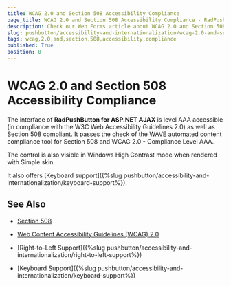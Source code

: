 ```yaml
---
title: WCAG 2.0 and Section 508 Accessibility Compliance
page_title: WCAG 2.0 and Section 508 Accessibility Compliance - RadPushButton
description: Check our Web Forms article about WCAG 2.0 and Section 508 Accessibility Compliance.
slug: pushbutton/accessibility-and-internationalization/wcag-2.0-and-section-508-accessibility-compliance
tags: wcag,2.0,and,section,508,accessibility,compliance
published: True
position: 0
---
```


# WCAG 2.0 and Section 508 Accessibility Compliance

The interface of **RadPushButton for ASP.NET AJAX** is level AAA accessible (in compliance with the W3C Web Accessibility Guidelines 2.0) as well as Section 508 compliant. It passes the check of the [WAVE](http://wave.webaim.org/) automated content compliance tool for Section 508 and WCAG 2.0 - Compliance Level AAA.

The control is also visible in Windows High Contrast mode when rendered with Simple skin.

It also offers [Keyboard support]({%slug pushbutton/accessibility-and-internationalization/keyboard-support%}).

## See Also

 * [Section 508](http://www.section508.gov/)

 * [Web Content Accessibility Guidelines (WCAG) 2.0](https://www.w3.org/TR/WCAG/)

 * [Right-to-Left Support]({%slug pushbutton/accessibility-and-internationalization/right-to-left-support%})

 * [Keyboard Support]({%slug pushbutton/accessibility-and-internationalization/keyboard-support%})
